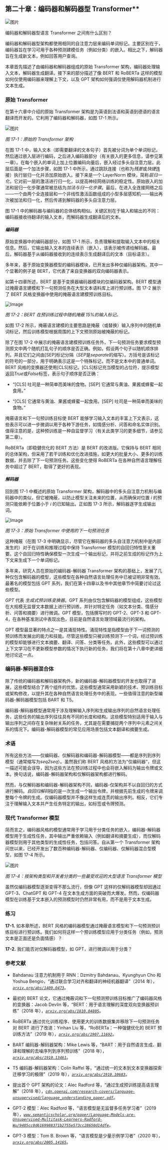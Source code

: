 ## 第二十章：编码器和解码器型 Transformer**

![图片](img/common.jpg)

编码器和解码器型语言 Transformer 之间有什么区别？

编码器和解码器型架构都使用相同的自注意力层来编码单词标记。主要区别在于，编码器旨在学习可用于各种预测建模任务（例如分类）的嵌入。相比之下，解码器旨在生成新文本，例如回答用户查询。

本章首先描述了由编码器和解码器组成的原始 Transformer 架构，编码器处理输入文本，解码器生成翻译。接下来的部分描述了像 BERT 和 RoBERTa 这样的模型如何仅使用编码器来理解上下文，以及 GPT 架构如何强调仅使用解码器机制进行文本生成。

### **原始 Transformer**

在第十六章中介绍的原始 Transformer 架构是为英语到法语和英语到德语的语言翻译而开发的。它利用了编码器和解码器，如图 17-1 所示。

![图片](img/17fig01.jpg)

*图 17-1：原始的 Transformer 架构*

在图 17-1 中，输入文本（即需要翻译的文本句子）首先被分词为单个单词标记，然后通过嵌入层进行编码，之后进入编码器部分（有关嵌入的更多信息，请参见第一章）。在每个嵌入的单词上加上位置编码向量后，嵌入经过多头自注意力层。此层后面是一个加法步骤，如图 17-1 中所示，通过跳跃连接（也称为*残差*或*快捷*连接）执行层归一化并添加原始嵌入。接下来是一个 LayerNorm 模块，简称*层归一化*，它对前一层的激活进行归一化，以提高神经网络训练的稳定性。原始嵌入的加法和层归一化步骤通常被总结为*加法与归一化步骤*。最后，在进入全连接网络之后——一个由两个全连接层和一个非线性激活函数组成的小型多层感知机——输出再次被加法和归一化，然后传递到解码器的多头自注意力层。

图 17-1 中的解码器与编码器的总体结构相似。关键区别在于输入和输出的不同：编码器接收待翻译的输入文本，而解码器生成翻译后的文本。

#### ***编码器***

原始变换器中的编码器部分，如图 17-1 所示，负责理解和提取输入文本中的相关信息。然后，它输出输入文本的连续表示（嵌入），该表示被传递给解码器。最后，解码器基于从编码器接收到的连续表示生成翻译后的文本（目标语言）。

多年来，基于原始变换器模型的编码器模块，已开发出多种仅编码器架构。其中一个显著的例子是 BERT，它代表了来自变换器的双向编码器表示。

如第十四章所述，BERT 是基于变换器编码器模块的仅编码器架构。BERT 模型通过掩蔽语言建模和下一句预测任务在大型文本语料库上进行预训练。图 17-2 展示了 BERT 风格变换器中使用的掩蔽语言建模预训练目标。

![Image](img/17fig02.jpg)

*图 17-2：BERT 在预训练过程中随机掩蔽 15%的输入标记。*

如图 17-2 所示，掩蔽语言建模的主要思路是掩蔽（或替换）输入序列中的随机单词标记，然后训练模型根据周围的上下文预测原始被掩蔽的标记。

除了在图 17-2 中展示的掩蔽语言建模预训练任务外，下一句预测任务要求模型预测原文中两个随机打乱句子的顺序是否正确。例如，假设两个句子以随机顺序排列，并且它们之间由[SEP]标记分隔（*SEP*是*separate*的缩写）。方括号是该标记的符号的一部分，用于明确表示这是一个特殊标记，而不是文本中的普通单词。BERT 风格的变换器还使用[CLS]标记。[CLS]标记充当模型的占位符，提示模型返回*True*或*False*标签，表示句子顺序是否正确：

+   “[CLS] 吐司是一种简单而美味的食物。[SEP] 它通常与黄油、果酱或蜂蜜一起食用。”

+   “[CLS] 它通常与黄油、果酱或蜂蜜一起食用。[SEP] 吐司是一种简单而美味的食物。”

掩蔽语言和下一句预训练目标使 BERT 能够学习输入文本的丰富上下文表示，这些表示可以进一步微调以用于各种下游任务，如情感分析、问答和命名实体识别。值得注意的是，这种预训练是一种自监督学习（有关此类学习的更多细节，请参见第二章）。

RoBERTa（即稳健优化的 BERT 方法）是 BERT 的改进版。它保持与 BERT 相同的总体架构，但采用了若干训练和优化改进措施，如更大的批量大小、更多的训练数据，并去除了下一句预测任务。这些变化使得 RoBERTa 在各种自然语言理解任务中超过了 BERT，取得了更好的表现。

#### ***解码器***

回到图 17-1 中概述的原始 Transformer 架构，解码器中的多头自注意力机制与编码器中的类似，但它被掩蔽，以防止模型关注未来的位置，从而确保对位置 *i* 的预测只能依赖于位置小于 *i* 的已知输出。正如图 17-3 所示，解码器逐字生成输出词。

![Image](img/17fig03.jpg)

*图 17-3：原始 Transformer 中使用的下一句预测任务*

这种掩蔽（在图 17-3 中明确显示，尽管它在解码器的多头自注意力机制中是内部发生的）对于在训练和推理过程中保持 Transformer 模型的自回归特性至关重要。这个自回归特性确保模型一次生成一个输出标记，并将之前生成的标记作为上下文来生成下一个单词标记。

多年来，研究人员在原始的编码器-解码器 Transformer 架构的基础上，发展了几种仅包含解码器的模型，这些模型在各种自然语言处理任务中已被证明非常有效。最著名的模型包括 GPT 系列，我们在第十四章以及书中其他章节中简要讨论过这些模型。

*GPT* 代表 *生成式预训练变换器*。GPT 系列由仅包含解码器的模型组成，这些模型在大规模无监督文本数据上进行预训练，并针对特定任务（如文本分类、情感分析、问答和摘要）进行微调。GPT 模型，包括撰写时的 GPT-2、GPT-3 和 GPT-4，在各种基准测试中表现出色，目前是自然语言处理领域最流行的架构。

GPT 模型最显著的特点之一是其涌现特性。涌现特性是指模型由于下一词预测的预训练而发展出的能力和技能。尽管这些模型只被训练预测下一个词，经过预训练的模型却能够进行文本摘要、翻译、问答、分类等任务。此外，这些模型可以通过上下文学习在不更新模型参数的情况下执行新的任务，我们将在第十八章中更详细地讨论这一点。

### **编码器-解码器混合体**

除了传统的编码器和解码器架构外，新的编码器-解码器模型的开发也取得了进展，这些模型结合了两个组件的优势。这些模型通常采用新颖的技术、预训练目标或架构修改，以提升其在各种自然语言处理任务中的表现。一些值得注意的新型编码器-解码器模型包括 BART 和 T5。

编码器-解码器模型通常用于涉及理解输入序列和生成输出序列的自然语言处理任务，这些任务的输出序列往往具有不同的长度和结构。这些模型特别适用于输入与输出序列之间存在复杂映射关系的任务，尤其是在需要捕捉两个序列中元素之间关系的情况下。编码器-解码器模型的常见应用场景包括文本翻译和摘要生成。

### **术语**

所有这些方法——仅编码器、仅解码器和编码器-解码器模型——都是序列到序列模型（通常缩写为*seq2seq*）。虽然我们称 BERT 风格的方法为“仅编码器”，但这一描述可能会误导，因为这些方法在预训练过程中也会将嵌入解码为输出令牌或文本。换句话说，编码器-解码器架构和仅解码器架构都进行解码。

然而，与仅解码器和编码器-解码器架构不同，编码器-仅架构并不以自回归的方式进行解码。*自回归解码*指的是一次生成一个输出令牌，并根据先前生成的令牌来调整每个令牌的生成。仅编码器模型并不像这样生成连贯的输出序列。相反，它们专注于理解输入文本并产生任务特定的输出，如标签或令牌预测。

### **现代 Transformer 模型**

简而言之，编码器风格的模型通常用于学习用于分类任务的嵌入，编码器-解码器模型用于生成性任务，其中输出严重依赖输入（例如翻译和摘要生成），而仅解码器模型则用于其他类型的生成性任务，包括问答。自从第一个 Transformer 架构问世以来，已经开发出了数百种编码器-解码器、仅编码器、仅解码器混合型模型，如图 17-4 所示。

![图片](img/17fig04.jpg)

*图 17-4：按架构类型和开发者分类的一些最受欢迎的大型语言 Transformer 模型*

虽然仅编码器模型逐渐变得不那么流行，但像 GPT 这样的仅解码器模型却因通过 GPT-3、ChatGPT 和 GPT-4 在文本生成方面的突破而大爆发。然而，仅编码器模型在训练基于文本嵌入的预测模型时仍然非常有用，而不是用于文本生成。

### **练习**

**17-1.** 如本章所述，BERT 风格的编码器模型通过掩蔽语言模型和下一句预测预训练目标进行预训练。我们如何将这样一个预训练模型应用于分类任务（例如，预测文本是正面还是负面情感）？

**17-2.** 我们能否对仅解码器模型，如 GPT，进行微调以用于分类？

### **参考文献**

+   Bahdanau 注意力机制用于 RNN：Dzmitry Bahdanau、Kyunghyun Cho 和 Yoshua Bengio，“通过联合学习对齐和翻译的神经机器翻译”（2014 年），*[`arxiv.org/abs/1409.0473`](https://arxiv.org/abs/1409.0473)*。

+   最初的 BERT 论文，它通过掩蔽词和下一句预测预训练目标推广了编码器风格的变换器：Jacob Devlin 等，“BERT：用于语言理解的深度双向变换器预训练”（2018 年），*[`arxiv.org/abs/1810.04805`](https://arxiv.org/abs/1810.04805)*。

+   RoBERTa 通过优化训练程序、使用更大的训练数据集并移除下一句预测任务对 BERT 进行了改进：Yinhan Liu 等，“RoBERTa：一种强健优化的 BERT 预训练方法”（2019 年），*[`arxiv.org/abs/1907.11692`](https://arxiv.org/abs/1907.11692)*。

+   BART 编码器-解码器架构：Mike Lewis 等，“BART：用于自然语言生成、翻译和理解的去噪序列到序列预训练”（2018 年），*[`arxiv.org/abs/1910.13461`](https://arxiv.org/abs/1910.13461)*。

+   T5 编码器-解码器架构：Colin Raffel 等，“通过统一的文本到文本变换器探索迁移学习的极限”（2019 年），*[`arxiv.org/abs/1910.10683`](https://arxiv.org/abs/1910.10683)*。

+   提出首个 GPT 架构的论文：Alec Radford 等，“通过生成预训练提高语言理解”（2018 年），*[`cdn.openai.com/research-covers/language-unsupervised/language_understanding_paper.pdf`](https://cdn.openai.com/research-covers/language-unsupervised/language_understanding_paper.pdf)*。

+   GPT-2 模型：Alec Radford 等，“语言模型是无监督多任务学习者”（2019 年），*[`www.semanticscholar.org/paper/Language-Models-are-Unsupervised-Multitask-Learners-Radford-Wu/9405cc0d6169988371b2755e573cc28650d14dfe`](https://www.semanticscholar.org/paper/Language-Models-are-Unsupervised-Multitask-Learners-Radford-Wu/9405cc0d6169988371b2755e573cc28650d14dfe)*。

+   GPT-3 模型：Tom B. Brown 等，“语言模型是少量示例学习者”（2020 年），*[`arxiv.org/abs/2005.14165`](https://arxiv.org/abs/2005.14165)*。
